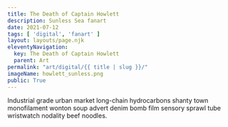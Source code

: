 ```yaml
---
title: The Death of Captain Howlett
description: Sunless Sea fanart 
date: 2021-07-12
tags: [ 'digital', 'fanart' ]
layout: layouts/page.njk
eleventyNavigation:
  key: The Death of Captain Howlett
  parent: Art
permalink: "art/digital/{{ title | slug }}/"
imageName: howlett_sunless.png
public: True
---
```


Industrial grade urban market long-chain hydrocarbons shanty town monofilament wonton soup advert denim bomb film sensory sprawl tube wristwatch nodality beef noodles.